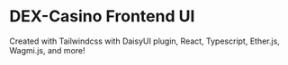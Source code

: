 # DEX-Casino Frontend UI
Created with Tailwindcss with DaisyUI plugin, React, Typescript, Ether.js, Wagmi.js, and more!